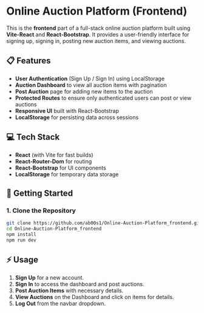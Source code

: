 # Online Auction Platform (Frontend)

This is the **frontend** part of a full-stack online auction platform built using **Vite-React** and **React-Bootstrap**. It provides a user-friendly interface for signing up, signing in, posting new auction items, and viewing auctions.

## 📋 Features

- **User Authentication** (Sign Up / Sign In) using LocalStorage
- **Auction Dashboard** to view all auction items with pagination
- **Post Auction** page for adding new items to the auction
- **Protected Routes** to ensure only authenticated users can post or view auctions
- **Responsive UI** built with React-Bootstrap
- **LocalStorage** for persisting data across sessions

## 💻 Tech Stack

- **React** (with Vite for fast builds)
- **React-Router-Dom** for routing
- **React-Bootstrap** for UI components
- **LocalStorage** for temporary data storage


## 🚀 Getting Started

### 1. Clone the Repository

```bash
git clone https://github.com/ab00s1/Online-Auction-Platform_frontend.git
cd Online-Auction-Platform_frontend
npm install
npm run dev
```

## ⚡ Usage
1. **Sign Up** for a new account.
2. **Sign In** to access the dashboard and post auctions.
3. **Post Auction Items** with necessary details.
4. **View Auctions** on the Dashboard and click on items for details.
5. **Log Out** from the navbar dropdown.
